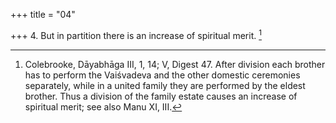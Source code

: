+++
title = "04"

+++
4. But in partition there is an increase of spiritual merit. [^4] 


[^4]:  Colebrooke, Dāyabhāga III, 1, 14; V, Digest 47. After division each brother has to perform the Vaiśvadeva and the other domestic ceremonies separately, while in a united family they are performed by the eldest brother. Thus a division of the family estate causes an increase of spiritual merit; see also Manu XI, III.
